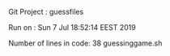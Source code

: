 
 Git Project : guessfiles 


 Run on : Sun  7 Jul 18:52:14 EEST 2019

 Number of lines in code: 38 guessinggame.sh
